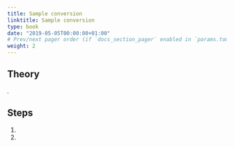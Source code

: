 ```yaml
---
title: Sample conversion
linktitle: Sample conversion
type: book
date: "2019-05-05T00:00:00+01:00"
# Prev/next pager order (if `docs_section_pager` enabled in `params.toml`)
weight: 2
---
```

## Theory
_._

## Steps
1. 
2. 
